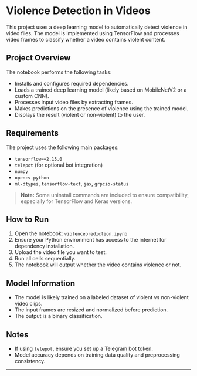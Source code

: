 # Violence Detection in Videos

This project uses a deep learning model to automatically detect violence in video files. The model is implemented using TensorFlow and processes video frames to classify whether a video contains violent content.

## Project Overview

The notebook performs the following tasks:
- Installs and configures required dependencies.
- Loads a trained deep learning model (likely based on MobileNetV2 or a custom CNN).
- Processes input video files by extracting frames.
- Makes predictions on the presence of violence using the trained model.
- Displays the result (violent or non-violent) to the user.

## Requirements

The project uses the following main packages:
- `tensorflow==2.15.0`
- `telepot` (for optional bot integration)
- `numpy`
- `opencv-python`
- `ml-dtypes`, `tensorflow-text`, `jax`, `grpcio-status`

> **Note:** Some uninstall commands are included to ensure compatibility, especially for TensorFlow and Keras versions.

## How to Run

1. Open the notebook: `violenceprediction.ipynb`
2. Ensure your Python environment has access to the internet for dependency installation.
3. Upload the video file you want to test.
4. Run all cells sequentially.
5. The notebook will output whether the video contains violence or not.

## Model Information

- The model is likely trained on a labeled dataset of violent vs non-violent video clips.
- The input frames are resized and normalized before prediction.
- The output is a binary classification.

## Notes

- If using `telepot`, ensure you set up a Telegram bot token.
- Model accuracy depends on training data quality and preprocessing consistency.

---

